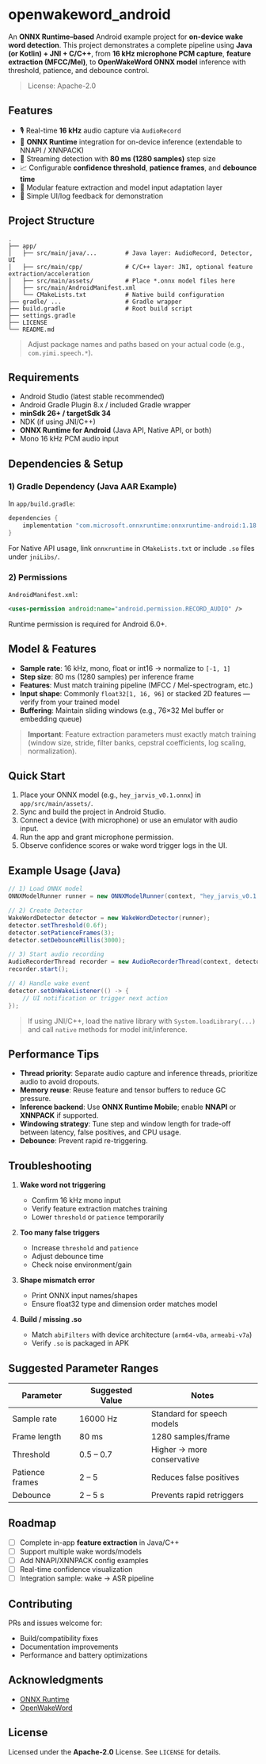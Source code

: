
# openwakeword\_android

An **ONNX Runtime–based** Android example project for **on-device wake word detection**.
This project demonstrates a complete pipeline using **Java (or Kotlin) + JNI + C/C++**, from **16 kHz microphone PCM capture**, **feature extraction (MFCC/Mel)**, to **OpenWakeWord ONNX model** inference with threshold, patience, and debounce control.

> License: Apache-2.0

## Features

* 🎙️ Real-time **16 kHz** audio capture via `AudioRecord`
* 🧩 **ONNX Runtime** integration for on-device inference (extendable to NNAPI / XNNPACK)
* 🔎 Streaming detection with **80 ms (1280 samples)** step size
* 📈 Configurable **confidence threshold**, **patience frames**, and **debounce time**
* 🔧 Modular feature extraction and model input adaptation layer
* 🧪 Simple UI/log feedback for demonstration

## Project Structure

```
.
├── app/
│   ├── src/main/java/...        # Java layer: AudioRecord, Detector, UI
│   ├── src/main/cpp/            # C/C++ layer: JNI, optional feature extraction/acceleration
│   ├── src/main/assets/         # Place *.onnx model files here
│   ├── src/main/AndroidManifest.xml
│   └── CMakeLists.txt           # Native build configuration
├── gradle/ ...                  # Gradle wrapper
├── build.gradle                 # Root build script
├── settings.gradle
├── LICENSE
└── README.md
```

> Adjust package names and paths based on your actual code (e.g., `com.yimi.speech.*`).

## Requirements

* Android Studio (latest stable recommended)
* Android Gradle Plugin 8.x / included Gradle wrapper
* **minSdk 26+ / targetSdk 34**
* NDK (if using JNI/C++)
* **ONNX Runtime for Android** (Java API, Native API, or both)
* Mono 16 kHz PCM audio input

## Dependencies & Setup

### 1) Gradle Dependency (Java AAR Example)

In `app/build.gradle`:

```gradle
dependencies {
    implementation "com.microsoft.onnxruntime:onnxruntime-android:1.18.1"
}
```

For Native API usage, link `onnxruntime` in `CMakeLists.txt` or include `.so` files under `jniLibs/`.

### 2) Permissions

`AndroidManifest.xml`:

```xml
<uses-permission android:name="android.permission.RECORD_AUDIO" />
```

Runtime permission is required for Android 6.0+.

## Model & Features

* **Sample rate**: 16 kHz, mono, float or int16 → normalize to `[-1, 1]`
* **Step size**: 80 ms (1280 samples) per inference frame
* **Features**: Must match training pipeline (MFCC / Mel-spectrogram, etc.)
* **Input shape**: Commonly `float32[1, 16, 96]` or stacked 2D features — verify from your trained model
* **Buffering**: Maintain sliding windows (e.g., 76×32 Mel buffer or embedding queue)

> **Important**: Feature extraction parameters must exactly match training (window size, stride, filter banks, cepstral coefficients, log scaling, normalization).

## Quick Start

1. Place your ONNX model (e.g., `hey_jarvis_v0.1.onnx`) in `app/src/main/assets/`.
2. Sync and build the project in Android Studio.
3. Connect a device (with microphone) or use an emulator with audio input.
4. Run the app and grant microphone permission.
5. Observe confidence scores or wake word trigger logs in the UI.

## Example Usage (Java)

```java
// 1) Load ONNX model
ONNXModelRunner runner = new ONNXModelRunner(context, "hey_jarvis_v0.1.onnx");

// 2) Create Detector
WakeWordDetector detector = new WakeWordDetector(runner);
detector.setThreshold(0.6f);
detector.setPatienceFrames(3);
detector.setDebounceMillis(3000);

// 3) Start audio recording
AudioRecorderThread recorder = new AudioRecorderThread(context, detector);
recorder.start();

// 4) Handle wake event
detector.setOnWakeListener(() -> {
    // UI notification or trigger next action
});
```

> If using JNI/C++, load the native library with `System.loadLibrary(...)` and call `native` methods for model init/inference.

## Performance Tips

* **Thread priority**: Separate audio capture and inference threads, prioritize audio to avoid dropouts.
* **Memory reuse**: Reuse feature and tensor buffers to reduce GC pressure.
* **Inference backend**: Use **ONNX Runtime Mobile**; enable **NNAPI** or **XNNPACK** if supported.
* **Windowing strategy**: Tune step and window length for trade-off between latency, false positives, and CPU usage.
* **Debounce**: Prevent rapid re-triggering.

## Troubleshooting

1. **Wake word not triggering**

   * Confirm 16 kHz mono input
   * Verify feature extraction matches training
   * Lower `threshold` or `patience` temporarily
2. **Too many false triggers**

   * Increase `threshold` and `patience`
   * Adjust debounce time
   * Check noise environment/gain
3. **Shape mismatch error**

   * Print ONNX input names/shapes
   * Ensure float32 type and dimension order matches model
4. **Build / missing .so**

   * Match `abiFilters` with device architecture (`arm64-v8a`, `armeabi-v7a`)
   * Verify `.so` is packaged in APK

## Suggested Parameter Ranges

| Parameter       | Suggested Value | Notes                      |
| --------------- | --------------- | -------------------------- |
| Sample rate     | 16000 Hz        | Standard for speech models |
| Frame length    | 80 ms           | 1280 samples/frame         |
| Threshold       | 0.5 – 0.7       | Higher → more conservative |
| Patience frames | 2 – 5           | Reduces false positives    |
| Debounce        | 2 – 5 s         | Prevents rapid retriggers  |

## Roadmap

* [ ] Complete in-app **feature extraction** in Java/C++
* [ ] Support multiple wake words/models
* [ ] Add NNAPI/XNNPACK config examples
* [ ] Real-time confidence visualization
* [ ] Integration sample: wake → ASR pipeline

## Contributing

PRs and issues welcome for:

* Build/compatibility fixes
* Documentation improvements
* Performance and battery optimizations

## Acknowledgments

* [ONNX Runtime](https://onnxruntime.ai/)
* [OpenWakeWord](https://github.com/dscripka/openwakeword)

## License

Licensed under the **Apache-2.0** License. See `LICENSE` for details.


